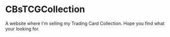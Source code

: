 # CBsTCGCollection

A website where I'm selling my Trading Card Collection. Hope you find what your looking for.